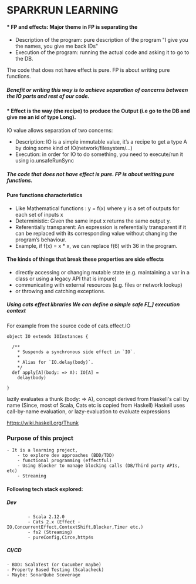 # SPARKRUN LEARNING

#### * FP and effects: Major theme in FP is separating the
* Description of the program: pure description of the program "I give you the names, you give me back IDs"
* Execution of the program: running the actual code and asking it to go to the DB.

The code that does not have effect is pure. FP is about writing pure functions.

##### Benefit or writing this way is to achieve separation of concerns between the IO parts and rest of our code.

#### * Effect is the way (the recipe) to produce the Output (i.e go to the DB and give me an id of type Long).
IO value allows separation of two concerns:
* Description: IO is a simple immutable value, it’s a recipe to get a type A by doing some kind of IO(network/filesystem/…)
* Execution: in order for IO to do something, you need to execute/run it using io.unsafeRunSync

##### The code that does not have effect is pure. FP is about writing pure functions.

#### Pure functions characteristics
* Like Mathematical functions : y = f(x)  where y is a set of outputs for each set of inputs x
* Deterministic: Given the same input x returns the same output y.
* Referentially transparent: An expression is referentially transparent if it can be replaced with its corresponding value without changing the program’s behaviour.
* Example, if f(x) = x * x, we can replace f(6) with 36 in the program. 

#### The kinds of things that break these properties are side effects
* directly accessing or changing mutable state (e.g. maintaining a var in a class or using a legacy API that is impure)
* communicating with external resources (e.g. files or network lookup)
* or throwing and catching exceptions.

##### Using cats effect libraries We can define a simple safe F[_] execution context
For example from the source code of cats.effect.IO

```
object IO extends IOInstances {

  /**
    * Suspends a synchronous side effect in `IO`.
    *
    * Alias for `IO.delay(body)`.
    */
  def apply[A](body: => A): IO[A] =
    delay(body)
   
}
```
lazily evaluates a thunk (body: => A), concept derived from Haskell's call by name (Since, most of Scala, Cats etc is copied from Haskell) 
Haskell uses call-by-name evaluation, or lazy-evaluation to evaluate expressions

https://wiki.haskell.org/Thunk 

### Purpose of this project

    - It is a learning project, 
        - to explore dev approaches (BDD/TDD)
        - functional programming (effectful)
        - Using Blocker to manage blocking calls (DB/Third party APIs, etc)
        - Streaming
        
#### Following tech stack explored:	
##### Dev 
	        - Scala 2.12.0
	        - Cats 2.x (Effect - IO,ConcurrentEffect,ContextShift,Blocker,Timer etc.)
	        - fs2 (Streaming)
	        - pureConfig,Circe,http4s
	        
##### CI/CD

    - BDD: ScalaTest (or Cucumber maybe)
    - Property Based Testing (Scalacheck)
    - Maybe: SonarQube Scoverage



	
